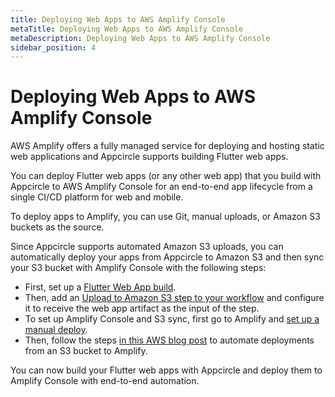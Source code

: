 ```yaml
---
title: Deploying Web Apps to AWS Amplify Console
metaTitle: Deploying Web Apps to AWS Amplify Console
metaDescription: Deploying Web Apps to AWS Amplify Console
sidebar_position: 4
---
```

# Deploying Web Apps to AWS Amplify Console

AWS Amplify offers a fully managed service for deploying and hosting static web applications and Appcircle supports building Flutter web apps.

You can deploy Flutter web apps (or any other web app) that you build with Appcircle to AWS Amplify Console for an end-to-end app lifecycle from a single CI/CD platform for web and mobile.

To deploy apps to Amplify, you can use Git, manual uploads, or Amazon S3 buckets as the source.

Since Appcircle supports automated Amazon S3 uploads, you can automatically deploy your apps from Appcircle to Amazon S3 and then sync your S3 bucket with Amplify Console with the following steps:

* First, set up a [Flutter Web App build](../build/building-flutter-web-applications.md).
* Then, add an [Upload to Amazon S3 step to your workflow](uploading-files-to-amazon-sin-the-workflows.md) and configure it to receive the web app artifact as the input of the step.
* To set up Amplify Console and S3 sync, first go to Amplify and [set up a manual deploy](https://docs.aws.amazon.com/amplify/latest/userguide/manual-deploys.html).
* Then, follow the steps [in this AWS blog post](https://aws.amazon.com/blogs/mobile/deploy-files-s3-dropbox-amplify-console/) to automate deployments from an S3 bucket to Amplify.&#x20;

You can now build your Flutter web apps with Appcircle and deploy them to Amplify Console with end-to-end automation.
